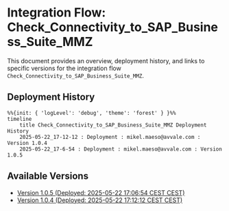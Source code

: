 # Integration Flow: Check_Connectivity_to_SAP_Business_Suite_MMZ

This document provides an overview, deployment history, and links to specific versions for the integration flow `Check_Connectivity_to_SAP_Business_Suite_MMZ`.

## Deployment History
<!-- DEPLOYMENT_TIMELINE_START -->
```mermaid
%%{init: { 'logLevel': 'debug', 'theme': 'forest' } }%%
timeline
    title Check_Connectivity_to_SAP_Business_Suite_MMZ Deployment History
    2025-05-22_17-12-12 : Deployment : mikel.maeso@avvale.com : Version 1.0.4
    2025-05-22_17-6-54 : Deployment : mikel.maeso@avvale.com : Version 1.0.5
```
<!-- DEPLOYMENT_TIMELINE_END -->

## Available Versions
<!-- VERSION_LINKS_START -->
- [Version 1.0.5 (Deployed: 2025-05-22 17:06:54 CEST CEST)](./1.0.5/readme.md)
- [Version 1.0.4 (Deployed: 2025-05-22 17:12:12 CEST CEST)](./1.0.4/readme.md)
<!-- VERSION_LINKS_END -->